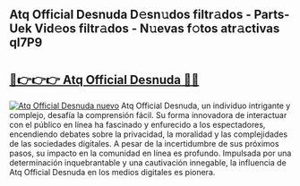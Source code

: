 ## Atq Official Desnuda D𝚎sn𝚞dos filtr𝚊dos - Parts-Uek Vid𝚎os filtr𝚊dos - N𝚞evas f𝚘tos atr𝚊ctivas qI7P9

# <h2><a href="http://mb8704v.tromn.icu/?c=Atq+Official+Desnuda">🔗👉👉👉 Atq Official Desnuda 🔗🔗</a></h2>

[![Atq Official Desnuda nuevo](https://i.imgur.com/pEAQMta.gif)](http://mb8704v.tromn.icu/?c=Atq+Official+Desnuda)
Atq Official Desnuda, un individuo intrigante y complejo, desafía la comprensión fácil. Su forma innovadora de interactuar con el público en línea ha fascinado y enfurecido a los espectadores, encendiendo debates sobre la privacidad, la moralidad y las complejidades de las sociedades digitales. A pesar de la incertidumbre de sus próximos pasos, su impacto en la comunidad en línea es profundo. Impulsada por una determinación inquebrantable y una cautivación innegable, la influencia de Atq Official Desnuda en los medios digitales es pionera.
